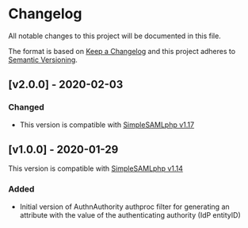 # Changelog

All notable changes to this project will be documented in this file.

The format is based on [Keep a Changelog](https://keepachangelog.com/en/1.0.0/)
and this project adheres to [Semantic Versioning](https://semver.org/spec/v2.0.0.html).

## [v2.0.0] - 2020-02-03

### Changed

- This version is compatible with [SimpleSAMLphp v1.17](https://simplesamlphp.org/docs/1.17/simplesamlphp-changelog) 

## [v1.0.0] - 2020-01-29

This version is compatible with [SimpleSAMLphp v1.14](https://simplesamlphp.org/docs/1.14/simplesamlphp-changelog)

### Added

- Initial version of AuthnAuthority authproc filter for generating an
  attribute with the value of the authenticating authority (IdP entityID)
